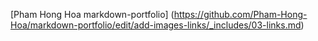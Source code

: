 [Pham Hong Hoa markdown-portfolio] (https://github.com/Pham-Hong-Hoa/markdown-portfolio/edit/add-images-links/_includes/03-links.md)
